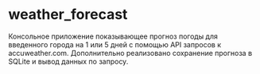 # weather_forecast
Консольное приложение показывающее прогноз погоды для введенного города на 1 или 5 дней с помощью API запросов к accuweather.com. 
Дополнительно реализовано сохранение прогноза в SQLite и вывод данных по запросу.
